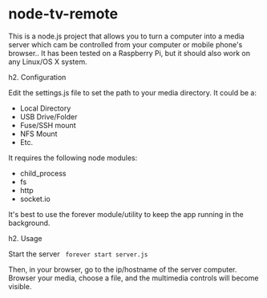 node-tv-remote
==============

This is a node.js project that allows you to turn a computer into a media server which cam be controlled from your computer or mobile phone's browser.. It has been tested on a Raspberry Pi, but it should also work on any Linux/OS X system.

h2. Configuration

Edit the settings.js file to set the path to your media directory. It could be a: 
* Local Directory
* USB Drive/Folder
* Fuse/SSH mount
* NFS Mount
* Etc.


It requires the following node modules:

* child_process
* fs
* http
* socket.io

It's best to use the forever module/utility to keep the app running in the background.

h2. Usage

Start the server
<code>
forever start server.js
</code>

Then, in your browser, go to the ip/hostname of the server computer. Browser your media, choose a file, and the multimedia controls will become visible.

